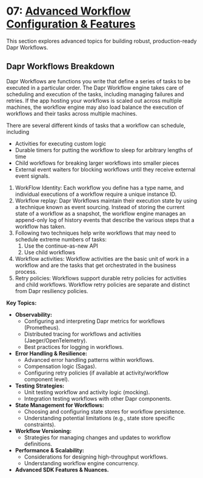 # 07: [Advanced Workflow Configuration & Features](https://docs.dapr.io/developing-applications/building-blocks/workflow/workflow-features-concepts/)

This section explores advanced topics for building robust, production-ready Dapr Workflows.

## Dapr Workflows Breakdown
Dapr Workflows are functions you write that define a series of tasks to be executed in a particular order. The Dapr Workflow engine takes care of scheduling and execution of the tasks, including managing failures and retries. If the app hosting your workflows is scaled out across multiple machines, the workflow engine may also load balance the execution of workflows and their tasks across multiple machines.

There are several different kinds of tasks that a workflow can schedule, including

- Activities for executing custom logic
- Durable timers for putting the workflow to sleep for arbitrary lengths of time
- Child workflows for breaking larger workflows into smaller pieces
- External event waiters for blocking workflows until they receive external event signals.

1. WorkFlow Identity: Each workflow you define has a type name, and individual executions of a workflow require a unique instance ID. 
2. Workflow replay: Dapr Workflows maintain their execution state by using a technique known as event sourcing. Instead of storing the current state of a workflow as a snapshot, the workflow engine manages an append-only log of history events that describe the various steps that a workflow has taken. 
3. Following two techniques help write workflows that may need to schedule extreme numbers of tasks:
    1. Use the continue-as-new API
    2. Use child workflows
4. Workflow activities: Workflow activities are the basic unit of work in a workflow and are the tasks that get orchestrated in the business process.
5. Retry policies: Workflows support durable retry policies for activities and child workflows. Workflow retry policies are separate and distinct from Dapr resiliency policies.

**Key Topics:**
*   **Observability:**
    *   Configuring and interpreting Dapr metrics for workflows (Prometheus).
    *   Distributed tracing for workflows and activities (Jaeger/OpenTelemetry).
    *   Best practices for logging in workflows.
*   **Error Handling & Resilience:**
    *   Advanced error handling patterns within workflows.
    *   Compensation logic (Sagas).
    *   Configuring retry policies (if available at activity/workflow component level).
*   **Testing Strategies:**
    *   Unit testing workflow and activity logic (mocking).
    *   Integration testing workflows with other Dapr components.
*   **State Management for Workflows:**
    *   Choosing and configuring state stores for workflow persistence.
    *   Understanding potential limitations (e.g., state store specific constraints).
*   **Workflow Versioning:**
    *   Strategies for managing changes and updates to workflow definitions.
*   **Performance & Scalability:**
    *   Considerations for designing high-throughput workflows.
    *   Understanding workflow engine concurrency.
*   **Advanced SDK Features & Nuances.**
